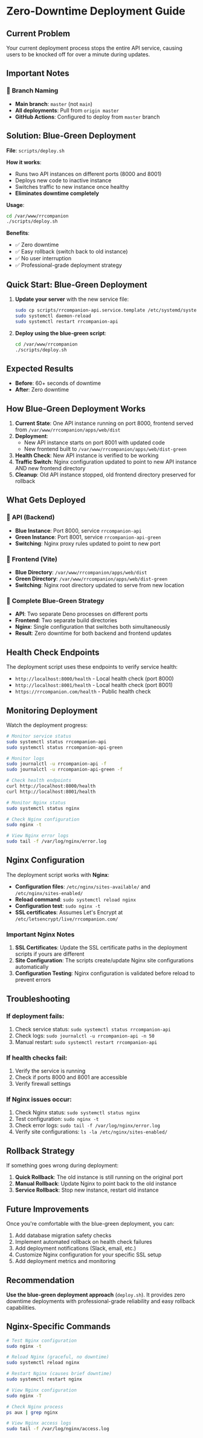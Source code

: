 # Zero-Downtime Deployment Guide

## Current Problem

Your current deployment process stops the entire API service, causing users to
be knocked off for over a minute during updates.

## Important Notes

### 🌿 **Branch Naming**

- **Main branch**: `master` (not `main`)
- **All deployments**: Pull from `origin master`
- **GitHub Actions**: Configured to deploy from `master` branch

## Solution: Blue-Green Deployment

**File**: `scripts/deploy.sh`

**How it works**:

- Runs two API instances on different ports (8000 and 8001)
- Deploys new code to inactive instance
- Switches traffic to new instance once healthy
- **Eliminates downtime completely**

**Usage**:

```bash
cd /var/www/rrcompanion
./scripts/deploy.sh
```

**Benefits**:

- ✅ Zero downtime
- ✅ Easy rollback (switch back to old instance)
- ✅ No user interruption
- ✅ Professional-grade deployment strategy

## Quick Start: Blue-Green Deployment

1. **Update your server** with the new service file:
   ```bash
   sudo cp scripts/rrcompanion-api.service.template /etc/systemd/system/rrcompanion-api.service
   sudo systemctl daemon-reload
   sudo systemctl restart rrcompanion-api
   ```

2. **Deploy using the blue-green script**:
   ```bash
   cd /var/www/rrcompanion
   ./scripts/deploy.sh
   ```

## Expected Results

- **Before**: 60+ seconds of downtime
- **After**: Zero downtime

## How Blue-Green Deployment Works

1. **Current State**: One API instance running on port 8000, frontend served
   from `/var/www/rrcompanion/apps/web/dist`
2. **Deployment**:
   - New API instance starts on port 8001 with updated code
   - New frontend built to `/var/www/rrcompanion/apps/web/dist-green`
3. **Health Check**: New API instance is verified to be working
4. **Traffic Switch**: Nginx configuration updated to point to new API instance
   AND new frontend directory
5. **Cleanup**: Old API instance stopped, old frontend directory preserved for
   rollback

## What Gets Deployed

### 🔧 **API (Backend)**

- **Blue Instance**: Port 8000, service `rrcompanion-api`
- **Green Instance**: Port 8001, service `rrcompanion-api-green`
- **Switching**: Nginx proxy rules updated to point to new port

### 🎨 **Frontend (Vite)**

- **Blue Directory**: `/var/www/rrcompanion/apps/web/dist`
- **Green Directory**: `/var/www/rrcompanion/apps/web/dist-green`
- **Switching**: Nginx root directory updated to serve from new location

### 🔄 **Complete Blue-Green Strategy**

- **API**: Two separate Deno processes on different ports
- **Frontend**: Two separate build directories
- **Nginx**: Single configuration that switches both simultaneously
- **Result**: Zero downtime for both backend and frontend updates

## Health Check Endpoints

The deployment script uses these endpoints to verify service health:

- `http://localhost:8000/health` - Local health check (port 8000)
- `http://localhost:8001/health` - Local health check (port 8001)
- `https://rrcompanion.com/health` - Public health check

## Monitoring Deployment

Watch the deployment progress:

```bash
# Monitor service status
sudo systemctl status rrcompanion-api
sudo systemctl status rrcompanion-api-green

# Monitor logs
sudo journalctl -u rrcompanion-api -f
sudo journalctl -u rrcompanion-api-green -f

# Check health endpoints
curl http://localhost:8000/health
curl http://localhost:8001/health

# Monitor Nginx status
sudo systemctl status nginx

# Check Nginx configuration
sudo nginx -t

# View Nginx error logs
sudo tail -f /var/log/nginx/error.log
```

## Nginx Configuration

The deployment script works with **Nginx**:

- **Configuration files**: `/etc/nginx/sites-available/` and
  `/etc/nginx/sites-enabled/`
- **Reload command**: `sudo systemctl reload nginx`
- **Configuration test**: `sudo nginx -t`
- **SSL certificates**: Assumes Let's Encrypt at
  `/etc/letsencrypt/live/rrcompanion.com/`

### Important Nginx Notes

1. **SSL Certificates**: Update the SSL certificate paths in the deployment
   scripts if yours are different
2. **Site Configuration**: The scripts create/update Nginx site configurations
   automatically
3. **Configuration Testing**: Nginx configuration is validated before reload to
   prevent errors

## Troubleshooting

### If deployment fails:

1. Check service status: `sudo systemctl status rrcompanion-api`
2. Check logs: `sudo journalctl -u rrcompanion-api -n 50`
3. Manual restart: `sudo systemctl restart rrcompanion-api`

### If health checks fail:

1. Verify the service is running
2. Check if ports 8000 and 8001 are accessible
3. Verify firewall settings

### If Nginx issues occur:

1. Check Nginx status: `sudo systemctl status nginx`
2. Test configuration: `sudo nginx -t`
3. Check error logs: `sudo tail -f /var/log/nginx/error.log`
4. Verify site configurations: `ls -la /etc/nginx/sites-enabled/`

## Rollback Strategy

If something goes wrong during deployment:

1. **Quick Rollback**: The old instance is still running on the original port
2. **Manual Rollback**: Update Nginx to point back to the old instance
3. **Service Rollback**: Stop new instance, restart old instance

## Future Improvements

Once you're comfortable with the blue-green deployment, you can:

1. Add database migration safety checks
2. Implement automated rollback on health check failures
3. Add deployment notifications (Slack, email, etc.)
4. Customize Nginx configuration for your specific SSL setup
5. Add deployment metrics and monitoring

## Recommendation

**Use the blue-green deployment approach** (`deploy.sh`). It provides zero
downtime deployments with professional-grade reliability and easy rollback
capabilities.

## Nginx-Specific Commands

```bash
# Test Nginx configuration
sudo nginx -t

# Reload Nginx (graceful, no downtime)
sudo systemctl reload nginx

# Restart Nginx (causes brief downtime)
sudo systemctl restart nginx

# View Nginx configuration
sudo nginx -T

# Check Nginx process
ps aux | grep nginx

# View Nginx access logs
sudo tail -f /var/log/nginx/access.log
```
